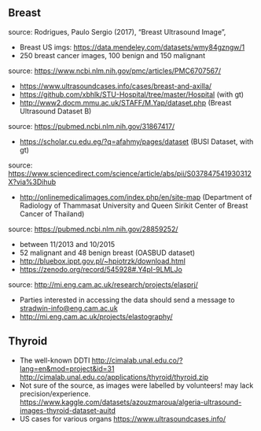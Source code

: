 Breast
---

source: Rodrigues, Paulo Sergio (2017), “Breast Ultrasound Image”,
- Breast US imgs: https://data.mendeley.com/datasets/wmy84gzngw/1
- 250 breast cancer images, 100 benign and 150 malignant

source: https://www.ncbi.nlm.nih.gov/pmc/articles/PMC6707567/
- https://www.ultrasoundcases.info/cases/breast-and-axilla/
- https://github.com/xbhlk/STU-Hospital/tree/master/Hospital (with gt)
- http://www2.docm.mmu.ac.uk/STAFF/M.Yap/dataset.php (Breast Ultrasound Dataset B)

source: https://pubmed.ncbi.nlm.nih.gov/31867417/
- https://scholar.cu.edu.eg/?q=afahmy/pages/dataset (BUSI Dataset, with gt)

source: https://www.sciencedirect.com/science/article/abs/pii/S037847541930312X?via%3Dihub
- http://onlinemedicalimages.com/index.php/en/site-map (Department of Radiology of Thammasat University and Queen Sirikit Center of Breast Cancer of Thailand)

source: https://pubmed.ncbi.nlm.nih.gov/28859252/
- between 11/2013 and 10/2015
- 52 malignant and 48 benign breast (OASBUD dataset)
- http://bluebox.ippt.gov.pl/~hpiotrzk/download.html
- https://zenodo.org/record/545928#.Y4pI-9LMLJo

source: http://mi.eng.cam.ac.uk/research/projects/elasprj/
- Parties interested in accessing the data should send a message to stradwin-info@eng.cam.ac.uk
- http://mi.eng.cam.ac.uk/projects/elastography/


Thyroid
---
- The well-known DDTI
http://cimalab.unal.edu.co/?lang=en&mod=project&id=31  
http://cimalab.unal.edu.co/applications/thyroid/thyroid.zip
- Not sure of the source, as images were labelled by volunteers! may lack precision/experience.
https://www.kaggle.com/datasets/azouzmaroua/algeria-ultrasound-images-thyroid-dataset-auitd
- US cases for various organs
https://www.ultrasoundcases.info/
